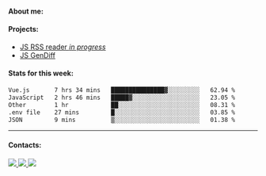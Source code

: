 #### About me:

#### Projects:
- [JS RSS reader *in progress*](https://github.com/GKoil/frontend-project-lvl3)
- [JS GenDiff](https://github.com/GKoil/GenDiff)

#### Stats for this week:
<!--START_SECTION:waka-->

```txt
Vue.js       7 hrs 34 mins   ███████████████▓░░░░░░░░░   62.94 %
JavaScript   2 hrs 46 mins   █████▓░░░░░░░░░░░░░░░░░░░   23.05 %
Other        1 hr            ██░░░░░░░░░░░░░░░░░░░░░░░   08.31 %
.env file    27 mins         █░░░░░░░░░░░░░░░░░░░░░░░░   03.85 %
JSON         9 mins          ▒░░░░░░░░░░░░░░░░░░░░░░░░   01.38 %
```

<!--END_SECTION:waka-->
---
#### Contacts:

<a target='_blank' title='LinkedIn' href="https://www.linkedin.com/in/gkoil/">
  <img src="https://img.shields.io/badge/LinkedIn-0077B5?style=for-the-badge&logo=linkedin&logoColor=white" />
</a>
<a target='_blank' title='Telegram' href="https://t.me/gkoil">
  <img src="https://img.shields.io/badge/Telegram-2CA5E0?style=for-the-badge&logo=telegram&logoColor=white" />
</a>
<a target='_blank' title='Gmail' href="mailto: gk.grigorev@gmail.com">
  <img src="https://img.shields.io/badge/Gmail-D14836?style=for-the-badge&logo=gmail&logoColor=white" />
</a>


